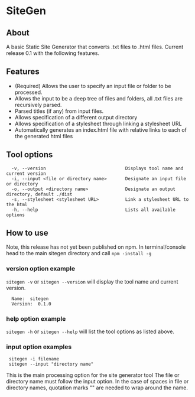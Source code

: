 # SiteGen

## About
A basic Static Site Generator that converts .txt files to .html files. 
Current release 0.1 with the following features.

## Features
 - (Required) Allows the user to specify an input file or folder to be processed.
 - Allows the input to be a deep tree of files and folders, all .txt files are recursively parsed.
 - Parsed titles (if any) from input files.
 - Allows specification of a different output directory
 - Allows specification of a stylesheet through linking a stylesheet URL
 - Automatically generates an index.html file with relative links to each of the generated html files

## Tool options
```
  -v, --version                              Displays tool name and current version
  -i, --input <file or directory name>       Designate an input file or directory
  -o, --output <directory name>              Designate an output directory, default ./dist
  -s, --stylesheet <stylesheet URL>          Link a stylesheet URL to the html
  -h, --help                                 Lists all available options
```

## How to use
Note, this release has not yet been published on npm.
In terminal/console head to the main sitegen directory and call
`npm -install -g`

### version option example
`sitegen -v` or `sitegen --version` will display the tool name and current version.
```
  Name:  sitegen
  Version:  0.1.0
```

### help option example
`sitegen -h` or `sitegen --help` will list the tool options as listed above.

### input option examples
```
 sitegen -i filename
 sitegen --input "directory name"
```
This is the main processing option for the site generator tool
The file or directory name must follow the input option.
In the case of spaces in file or directory names, quotation marks "" are needed to wrap around the name.




